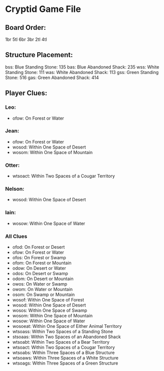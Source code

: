 # Cryptid Game File

## Board Order:
1br
5tl
6br
3br
2tl
4tl

## Structure Placement:
bss: Blue Standing Stone: 135
bas: Blue Abandoned Shack: 235
wss: White Standing Stone: 111
was: White Abandoned Shack: 113
gss: Green Standing Stone: 516
gas: Green Abandoned Shack: 414

## Player Clues:

### Leo:
- ofow: On Forest or Water

### Jean:
- ofow: On Forest or Water
- wosod: Within One Space of Desert
- wosom: Within One Space of Mountain

### Otter:
- wtsoact: Within Two Spaces of a Cougar Territory

### Nelson:
- wosod: Within One Space of Desert

### Iain:
- wosow: Within One Space of Water

### All Clues
- ofod: On Forest or Desert
- ofow: On Forest or Water
- ofos: On Forest or Swamp
- ofom: On Forest or Mountain
- odow: On Desert or Water
- odos: On Desert or Swamp
- odom: On Desert or Mountain
- owos: On Water or Swamp
- owom: On Water or Mountain
- osom: On Swamp or Mountain
- wosof: Within One Space of Forest
- wosod: Within One Space of Desert
- wosos: Within One Space of Swamp
- wosom: Within One Space of Mountain
- wosow: Within One Space of Water
- wosoeat: Within One Space of Either Animal Territory
- wtsoass: Within Two Spaces of a Standing Stone
- stsoaas: Within Two Spaces of an Abandoned Shack
- wtsoabt: Within Two Spaces of a Bear Territory
- wtsoact: Within Two Spaces of a Cougar Territory
- wtsoabs: Within Three Spaces of a Blue Structure
- wtsoaws: Within Three Spaces of a White Structure
- wtsoags: Within Three Spaces of a Green Structure